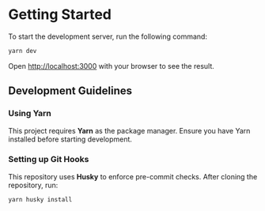 
# Getting Started

To start the development server, run the following command:

```bash
yarn dev
```

Open [http://localhost:3000](http://localhost:3000) with your browser to see the result.


## Development Guidelines

### Using Yarn
This project requires **Yarn** as the package manager. Ensure you have Yarn installed before starting development.

### Setting up Git Hooks
This repository uses **Husky** to enforce pre-commit checks. After cloning the repository, run:
```bash
yarn husky install
```

